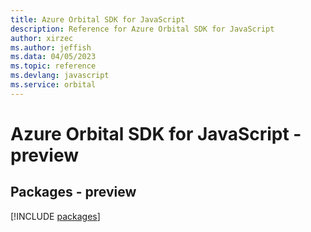 ```yaml
---
title: Azure Orbital SDK for JavaScript
description: Reference for Azure Orbital SDK for JavaScript
author: xirzec
ms.author: jeffish
ms.data: 04/05/2023
ms.topic: reference
ms.devlang: javascript
ms.service: orbital
---
```

# Azure Orbital SDK for JavaScript - preview
## Packages - preview
[!INCLUDE [packages](orbital-index.md)]